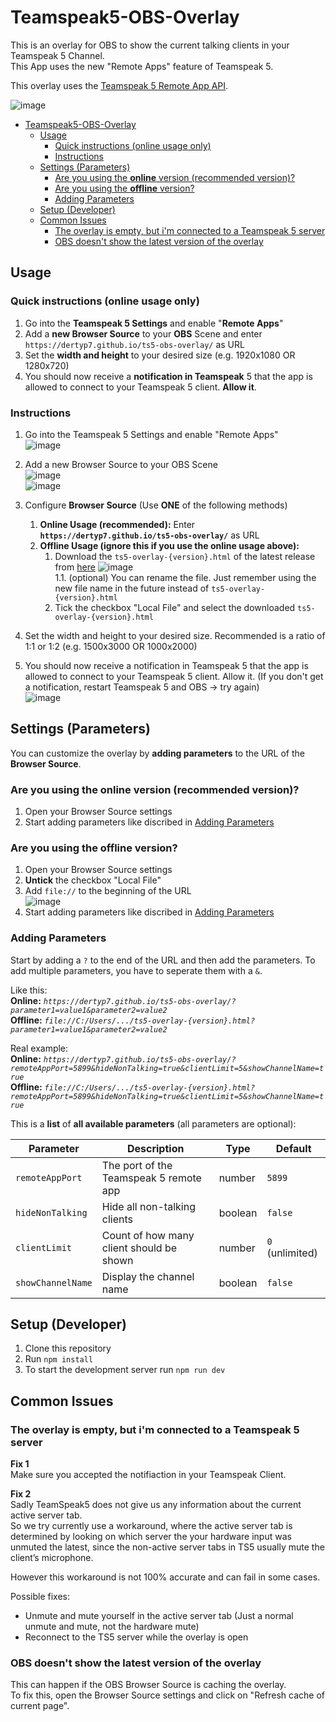 # Teamspeak5-OBS-Overlay

This is an overlay for OBS to show the current talking clients in your Teamspeak 5 Channel.  
This App uses the new "Remote Apps" feature of Teamspeak 5.

This overlay uses the [Teamspeak 5 Remote App API](https://github.com/DerTyp7/react-ts5-remote-app-api).

![image](https://github.com/DerTyp7/ts5-obs-overlay/assets/76851529/d0ab06f2-1a36-479d-826f-bd4bd3d405b7)

- [Teamspeak5-OBS-Overlay](#teamspeak5-obs-overlay)
  - [Usage](#usage)
    - [Quick instructions (online usage only)](#quick-instructions-online-usage-only)
    - [Instructions](#instructions)
  - [Settings (Parameters)](#settings-parameters)
    - [Are you using the **online** version (recommended version)?](#are-you-using-the-online-version-recommended-version)
    - [Are you using the **offline** version?](#are-you-using-the-offline-version)
    - [Adding Parameters](#adding-parameters)
  - [Setup (Developer)](#setup-developer)
  - [Common Issues](#common-issues)
    - [The overlay is empty, but i'm connected to a Teamspeak 5 server](#the-overlay-is-empty-but-im-connected-to-a-teamspeak-5-server)
    - [OBS doesn't show the latest version of the overlay](#obs-doesnt-show-the-latest-version-of-the-overlay)

## Usage

### Quick instructions (online usage only)

1. Go into the **Teamspeak 5 Settings** and enable "**Remote Apps**"
2. Add a **new Browser Source** to your **OBS** Scene and enter `https://dertyp7.github.io/ts5-obs-overlay/` as URL
3. Set the **width and height** to your desired size (e.g. 1920x1080 OR 1280x720)
4. You should now receive a **notification in Teamspeak** 5 that the app is allowed to connect to your Teamspeak 5 client. **Allow it**.

### Instructions

1. Go into the Teamspeak 5 Settings and enable "Remote Apps"  
   ![image](https://github.com/DerTyp7/ts5-obs-overlay/assets/76851529/b31bc553-fde2-46ab-b07c-d3c81339cc7d)

2. Add a new Browser Source to your OBS Scene  
   ![image](https://github.com/DerTyp7/ts5-obs-overlay/assets/76851529/0198b468-bb96-4b65-bdd4-3d6bb3ef7d25)  
   ![image](https://github.com/DerTyp7/ts5-obs-overlay/assets/76851529/58ad399f-5344-456f-b243-6e267b489fd5)

3. Configure **Browser Source** (Use **ONE** of the following methods)

   1. **Online Usage (recommended):** Enter **`https://dertyp7.github.io/ts5-obs-overlay/`** as URL
   2. **Offline Usage (ignore this if you use the online usage above):**
      1. Download the `ts5-overlay-{version}.html` of the latest release from [here](https://github.com/DerTyp7/ts5-obs-overlay/releases/latest)
         ![image](https://github.com/DerTyp7/ts5-obs-overlay/assets/76851529/04dc3a66-c493-429b-b4ae-44bade473ad6)  
         1.1. (optional) You can rename the file. Just remember using the new file name in the future instead of `ts5-overlay-{version}.html`
      2. Tick the checkbox "Local File" and select the downloaded `ts5-overlay-{version}.html`

4. Set the width and height to your desired size. Recommended is a ratio of 1:1 or 1:2 (e.g. 1500x3000 OR 1000x2000) 
5. You should now receive a notification in Teamspeak 5 that the app is allowed to connect to your Teamspeak 5 client. Allow it. (If you don't get a notification, restart Teamspeak 5 and OBS -> try again)  
   ![image](https://github.com/DerTyp7/ts5-obs-overlay/assets/76851529/40faa435-e128-415f-98eb-a9e8809e8f65)

## Settings (Parameters)

You can customize the overlay by **adding parameters** to the URL of the **Browser Source**.

### Are you using the **online** version (recommended version)?

1. Open your Browser Source settings
2. Start adding parameters like discribed in [Adding Parameters](#adding-parameters)

### Are you using the **offline** version?

1. Open your Browser Source settings
2. **Untick** the checkbox "Local File"
3. Add `file://` to the beginning of the URL  
   ![image](https://github.com/DerTyp7/ts5-obs-overlay/assets/76851529/87985b4c-4397-4681-9635-239d1e382c24)
4. Start adding parameters like discribed in [Adding Parameters](#adding-parameters)

### Adding Parameters

Start by adding a `?` to the end of the URL and then add the parameters.
To add multiple parameters, you have to seperate them with a `&`.

Like this:  
**Online:** _`https://dertyp7.github.io/ts5-obs-overlay/?parameter1=value1&parameter2=value2`_  
**Offline:** _`file://C:/Users/.../ts5-overlay-{version}.html?parameter1=value1&parameter2=value2`_

Real example:  
**Online:** _`https://dertyp7.github.io/ts5-obs-overlay/?remoteAppPort=5899&hideNonTalking=true&clientLimit=5&showChannelName=true`_  
**Offline:** _`file://C:/Users/.../ts5-overlay-{version}.html?remoteAppPort=5899&hideNonTalking=true&clientLimit=5&showChannelName=true`_

This is a **list** of **all available parameters** (all parameters are optional):

| Parameter         | Description                              | Type    | Default         |
| ----------------- | ---------------------------------------- | ------- | --------------- |
| `remoteAppPort`   | The port of the Teamspeak 5 remote app   | number  | `5899`          |
| `hideNonTalking`  | Hide all non-talking clients             | boolean | `false`         |
| `clientLimit`     | Count of how many client should be shown | number  | `0` (unlimited) |
| `showChannelName` | Display the channel name                 | boolean | `false`         |

## Setup (Developer)

1. Clone this repository
2. Run `npm install`
3. To start the development server run `npm run dev`

## Common Issues

### The overlay is empty, but i'm connected to a Teamspeak 5 server

**Fix 1**  
Make sure you accepted the notifiaction in your Teamspeak Client.

**Fix 2**  
Sadly TeamSpeak5 does not give us any information about the current active server tab.  
So we try currently use a workaround, where the active server tab is determined by looking on which server the your hardware input was unmuted the latest, since the non-active server tabs in TS5 usually mute the client’s microphone.

However this workaround is not 100% accurate and can fail in some cases.

Possible fixes:

- Unmute and mute yourself in the active server tab (Just a normal unmute and mute, not the hardware mute)
- Reconnect to the TS5 server while the overlay is open

### OBS doesn't show the latest version of the overlay

This can happen if the OBS Browser Source is caching the overlay.  
To fix this, open the Browser Source settings and click on "Refresh cache of current page".
